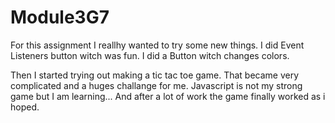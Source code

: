 # Module3G7
For this assignment I reallhy wanted to try some new things. 
I did Event Listeners button witch was fun. I did a Button witch changes colors.

Then I started trying out making a tic tac toe game. That became very complicated and a huges challange for me. Javascript is not my strong game but I am learning... And after a lot of work the game finally worked as i hoped. 